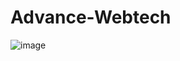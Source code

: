 # Advance-Webtech
![image](https://user-images.githubusercontent.com/60177352/152039239-053ec9b5-5411-4c93-b01a-cb86122def2a.png)
